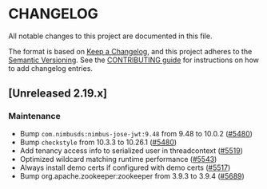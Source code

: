 # CHANGELOG
All notable changes to this project are documented in this file.

The format is based on [Keep a Changelog](https://keepachangelog.com/en/1.0.0/), and this project adheres to the [Semantic Versioning](https://semver.org/spec/v2.0.0.html). See the [CONTRIBUTING guide](./CONTRIBUTING.md#Changelog) for instructions on how to add changelog entries.

## [Unreleased 2.19.x]

### Maintenance
- Bump `com.nimbusds:nimbus-jose-jwt:9.48` from 9.48 to 10.0.2 ([#5480](https://github.com/opensearch-project/security/pull/5480))
- Bump `checkstyle` from 10.3.3 to 10.26.1 ([#5480](https://github.com/opensearch-project/security/pull/5480))
- Add tenancy access info to serialized user in threadcontext ([#5519](https://github.com/opensearch-project/security/pull/5519))
- Optimized wildcard matching runtime performance ([#5543](https://github.com/opensearch-project/security/pull/5543))
- Always install demo certs if configured with demo certs ([#5517](https://github.com/opensearch-project/security/pull/5517))
- Bump org.apache.zookeeper:zookeeper from 3.9.3 to 3.9.4 ([#5689](https://github.com/opensearch-project/security/pull/5689))